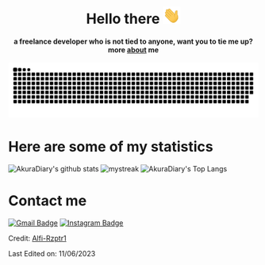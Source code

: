<div align="center">
<h1 align="center">Hello there <img width="35" src="https://github.com/1999AZZAR/1999AZZAR/blob/main/resources/img/waving.gif"></h1>
<h4 align="center">a freelance developer who is not tied to anyone, want you to tie me up? more <a href="https://Alfi-Rzptr1.github.io" target="_blank">about</a> me</h4>
</div>

<div align="center">
  <a href="https://1999azzar.github.io/1999AZZAR/">
  <img  src="https://github.com/1999AZZAR/1999AZZAR/blob/main/resources/img/grid-snake.svg"
       alt="snake" /></a>
</div>

# Here are some of my statistics
![AkuraDiary's github stats](https://github-readme-stats.vercel.app/api?username=Alfi-Rzptr1&show_icons=true&theme=tokyonight)
<img src="https://github-readme-streak-stats.herokuapp.com/?user=Alfi-Rzptr1&theme=tokyonight" alt="mystreak"/>
![AkuraDiary's Top Langs](https://github-readme-stats.vercel.app/api/top-langs/?username=Alfi-Rzptr1&theme=tokyonight&layout=compact)

# Contact me
[![Gmail Badge](https://img.shields.io/badge/-apoy5832@gmail.com-blue?style=flat-roundedrectangle&logo=Gmail&logoColor=white&link=mailto:asthiseta@gmail.com)](apoy5832@gmail.com)
[![Instagram Badge](https://img.shields.io/badge/-knovvn.az_piii-E4405F?style=flat-roundedrectangle&logo=instagram&logoColor=white&link=https://www.instagram.com/knovvn.az_piii/)](https://www.instagram.com/knovvn.az_piii/)

Credit: [Alfi-Rzptr1](https://github.com/Alfi-Rzptr1)

Last Edited on: 11/06/2023
